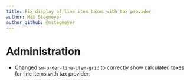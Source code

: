 ```yaml
---
title: Fix display of line item taxes with tax provider
author: Max Stegmeyer
author_github: @mstegmeyer
---
```

# Administration
* Changed `sw-order-line-item-grid` to correctly show calculated taxes for line items with tax provider.
